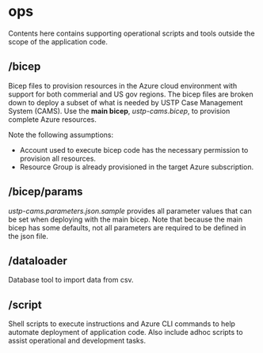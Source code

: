 # ops

Contents here contains supporting operational scripts and tools outside the scope of the application code.

## /bicep

Bicep files to provision resources in the Azure cloud environment with support for both commerial and US gov regions. The bicep files are broken down to deploy a subset of what is needed by USTP Case Management System (CAMS). Use the **main bicep**, _ustp-cams.bicep_, to provision complete Azure resources.

Note the following assumptions:
- Account used to execute bicep code has the necessary permission to provision all resources.
- Resource Group is already provisioned in the target Azure subscription.

## /bicep/params

_ustp-cams.parameters.json.sample_ provides all parameter values that can be set when deploying with the main bicep. Note that because the main bicep has some defaults, not all parameters are required to be defined in the json file.

## /dataloader

Database tool to import data from csv.

## /script

Shell scripts to execute instructions and Azure CLI commands to help automate deployment of application code. Also include adhoc scripts to assist operational and development tasks.
